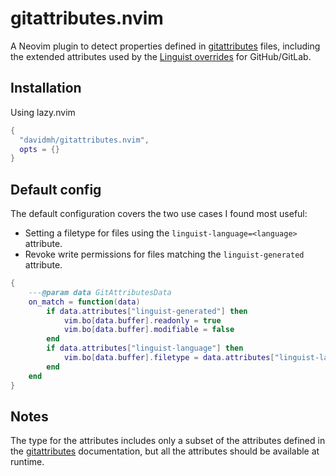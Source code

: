 # gitattributes.nvim

A Neovim plugin to detect properties defined in [gitattributes] files,
including the extended attributes used by the [Linguist overrides] for
GitHub/GitLab.

## Installation

Using lazy.nvim

```lua
{
  "davidmh/gitattributes.nvim",
  opts = {}
}
```

## Default config

The default configuration covers the two use cases I found most useful:

- Setting a filetype for files using the `linguist-language=<language>` attribute.
- Revoke write permissions for files matching the `linguist-generated` attribute.


```lua
{
    ---@param data GitAttributesData
    on_match = function(data)
        if data.attributes["linguist-generated"] then
            vim.bo[data.buffer].readonly = true
            vim.bo[data.buffer].modifiable = false
        end
        if data.attributes["linguist-language"] then
            vim.bo[data.buffer].filetype = data.attributes["linguist-language"]
        end
    end
}

```

## Notes

The type for the attributes includes only a subset of the attributes defined in
the [gitattributes] documentation, but all the attributes should be available
at runtime.

[gitattributes]: https://git-scm.com/docs/gitattributes
[Linguist overrides]: https://github.com/github-linguist/linguist/blob/main/docs/overrides.md
